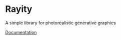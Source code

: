 # Rayity

A simple library for photorealistic generative graphics

[Documentation](https://gribbet.github.io/rayity-docs/)
